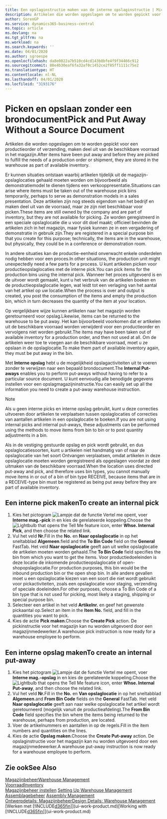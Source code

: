 ```yaml
---
title: Een opslaginstructie maken van de interne opslaginstructie | Microsoft Docs
description: Artikelen die worden opgeslagen om te worden gepickt voor een productieorder of verzending, maken deel uit van de beschikbare voorraad in het magazijn.
author: SorenGP
ms.service: dynamics365-business-central
ms.topic: article
ms.devlang: na
ms.tgt_pltfrm: na
ms.workload: na
ms.search.keywords: ''
ms.date: 04/01/2020
ms.author: sgroespe
ms.openlocfilehash: da8e0022a7b510cd4cd143b8bfe4f9f34466c912
ms.sourcegitcommit: 88e4b30eaf6fa32af0c1452ce2f85ff1111c75e2
ms.translationtype: HT
ms.contentlocale: nl-NL
ms.lasthandoff: 04/01/2020
ms.locfileid: "3193176"
---
```

# <a name="pick-and-put-away-without-a-source-document"></a><span data-ttu-id="af5a3-103">Picken en opslaan zonder een brondocument</span><span class="sxs-lookup"><span data-stu-id="af5a3-103">Pick and Put Away Without a Source Document</span></span>
<span data-ttu-id="af5a3-104">Artikelen die worden opgeslagen om te worden gepickt voor een productieorder of verzending, maken deel uit van de beschikbare voorraad in het magazijn.</span><span class="sxs-lookup"><span data-stu-id="af5a3-104">After items have been put away and before they are picked to fulfill the needs of a production order or shipment, they are stored in the warehouse as part of available inventory.</span></span>  

<span data-ttu-id="af5a3-105">Er kunnen situaties ontstaan waarbij artikelen tijdelijk uit de magazijn-opslaglocaties gehaald moeten worden om bijvoorbeeld als demonstratiemodel te dienen tijdens een verkooppresentatie.</span><span class="sxs-lookup"><span data-stu-id="af5a3-105">Situations can arise where items must be taken out of the warehouse pick bins temporarily, perhaps to serve as demonstration models in a sales presentation.</span></span> <span data-ttu-id="af5a3-106">Deze artikelen zijn nog steeds eigendom van het bedrijf en maken deel uit van de voorraad, maar ze zijn niet beschikbaar voor picken.</span><span class="sxs-lookup"><span data-stu-id="af5a3-106">These items are still owned by the company and are part of inventory, but they are not available for picking.</span></span> <span data-ttu-id="af5a3-107">Ze worden geregistreerd in een speciale opslaglocatie die u voor dit doel maakt; officieel bevinden de artikelen zich in het magazijn, maar fysiek kunnen ze in een vergadering of demonstratie in gebruik zijn.</span><span class="sxs-lookup"><span data-stu-id="af5a3-107">They are registered in a special purpose bin that you create for this purpose; technically, the items are in the warehouse, but physically, they could be in a conference or demonstration room.</span></span>  

<span data-ttu-id="af5a3-108">In andere situaties kan de productie-eenheid onverwacht enkele onderdelen nodig hebben voor een proces.</span><span class="sxs-lookup"><span data-stu-id="af5a3-108">In other situations, the production unit might unexpectedly need a few parts for a process.</span></span> <span data-ttu-id="af5a3-109">U kunt artikelen picken voor productieopslaglocaties met de interne pick.</span><span class="sxs-lookup"><span data-stu-id="af5a3-109">You can pick items for the production bins using the internal pick.</span></span> <span data-ttu-id="af5a3-110">Wanneer het proces uitgevoerd is en de uitvoer wordt gemaakt, kunt u het verbruik van de artikelen boeken en de productieopslaglocatie legen, wat leidt tot een verlaging van het aantal van het artikel op uw locatie.</span><span class="sxs-lookup"><span data-stu-id="af5a3-110">When the process is over and output is created, you post the consumption of the items and empty the production bin, which in turn decreases the quantity of the item at your location.</span></span>  

<span data-ttu-id="af5a3-111">Op vergelijkbare wijze kunnen artikelen naar het magazijn worden geretourneerd voor opslag.</span><span class="sxs-lookup"><span data-stu-id="af5a3-111">Likewise, items can be returned to the warehouse to be put away.</span></span> <span data-ttu-id="af5a3-112">Het kan bijvoorbeeld voorkomen dat er artikelen uit de beschikbare voorraad worden verwijderd voor een productieorder en vervolgens niet worden gebruikt.</span><span class="sxs-lookup"><span data-stu-id="af5a3-112">The items may have been taken out of available inventory for a production order, and then not used at all.</span></span> <span data-ttu-id="af5a3-113">Om de artikelen weer toe te voegen aan de beschikbare voorraad, moet u ze opslaan in de opslaglocatie.</span><span class="sxs-lookup"><span data-stu-id="af5a3-113">To make them part of available inventory again, they must be put away in the bin.</span></span>  

<span data-ttu-id="af5a3-114">Met **Interne opslag** hebt u de mogelijkheid opslagactiviteiten uit te voeren zonder te verwijzen naar een bepaald brondocument.</span><span class="sxs-lookup"><span data-stu-id="af5a3-114">The **Internal Put-aways** enables you to perform put-aways without having to refer to a particular source document.</span></span> <span data-ttu-id="af5a3-115">U kunt eenvoudig alle benodigde gegevens instellen voor een opslagmagazijninstructie.</span><span class="sxs-lookup"><span data-stu-id="af5a3-115">You can easily set up all the information you need to create a put-away warehouse instruction.</span></span>  

> [!NOTE]  
>  <span data-ttu-id="af5a3-116">Als u geen interne picks en interne opslag gebruikt, kunt u deze correcties uitvoeren door artikelen te verplaatsen tussen opslaglocaties of correcties van aantallen artikelen in een opslaglocatie te boeken.</span><span class="sxs-lookup"><span data-stu-id="af5a3-116">If you are not using internal picks and internal put-aways, these adjustments can be performed using the methods to move items from bin to bin or to post quantity adjustments in a bin.</span></span>  
>   
>  <span data-ttu-id="af5a3-117">Als in de vestiging gestuurde opslag en pick wordt gebruikt, en dus opslaglocatiesoorten, kunt u artikelen niet handmatig van of naar de opslaglocatie van het soort Ontvangen verplaatsen, omdat artikelen in deze opslaglocatie moeten worden geregistreerd als opgeslagen voordat ze deel uitmaken van de beschikbare voorraad.</span><span class="sxs-lookup"><span data-stu-id="af5a3-117">When the location uses directed put-away and pick, and therefore uses bin types, you cannot manually move items in or out of a bin of bin type RECEIVE, because items that are in a RECEIVE-type bin must be registered as being put away before they are part of available inventory.</span></span>  

## <a name="to-create-an-internal-pick"></a><span data-ttu-id="af5a3-118">Een interne pick maken</span><span class="sxs-lookup"><span data-stu-id="af5a3-118">To create an internal pick</span></span>  
1.  <span data-ttu-id="af5a3-119">Kies het pictogram ![Lampje dat de functie Vertel me opent](media/ui-search/search_small.png "Vertel me wat u wilt doen"), voer **Interne mag.-pick** in en kies de gerelateerde koppeling.</span><span class="sxs-lookup"><span data-stu-id="af5a3-119">Choose the ![Lightbulb that opens the Tell Me feature](media/ui-search/search_small.png "Tell me what you want to do") icon, enter **Whse. Internal Pick**, and then choose the related link.</span></span>  
2.  <span data-ttu-id="af5a3-120">Vul het veld **Nr.**</span><span class="sxs-lookup"><span data-stu-id="af5a3-120">Fill in the **No.**</span></span> <span data-ttu-id="af5a3-121">en **Naar opslaglocatie** in op het sneltabblad **Algemeen**.</span><span class="sxs-lookup"><span data-stu-id="af5a3-121">field and the **To Bin Code** field on the **General** FastTab.</span></span> <span data-ttu-id="af5a3-122">Het veld **Naar opslaglocatie** geeft aan uit welke opslaglocatie de artikelen moeten worden gehaald.</span><span class="sxs-lookup"><span data-stu-id="af5a3-122">The **To Bin Code** field specifies the bin from which you want to get the items.</span></span> <span data-ttu-id="af5a3-123">Voor productiedoeleinden is deze locatie de inkomende productieopslaglocatie of open-shopopslaglocatie.</span><span class="sxs-lookup"><span data-stu-id="af5a3-123">For production purposes, this bin would be the inbound production bin or the open shop bin.</span></span> <span data-ttu-id="af5a3-124">In alle andere gevallen moet u een opslaglocatie kiezen van een soort die niet wordt gebruikt voor pickactiviteiten, zoals een opslaglocatie voor staging, verzending of speciale doeleinden.</span><span class="sxs-lookup"><span data-stu-id="af5a3-124">For other purposes, choose a To Bin Code of a bin type that is not used for picking, most likely a staging, shipping or special purpose bin.</span></span>  
3.  <span data-ttu-id="af5a3-125">Selecteer een artikel in het veld **Artikelnr.** en geef het gewenste pickaantal op.</span><span class="sxs-lookup"><span data-stu-id="af5a3-125">Select an item in the **Item No.** field, and fill in the quantities you want to pick.</span></span>  
4. <span data-ttu-id="af5a3-126">Kies de actie **Pick maken**.</span><span class="sxs-lookup"><span data-stu-id="af5a3-126">Choose the **Create Pick** action.</span></span> <span data-ttu-id="af5a3-127">De pickinstructie voor het magazijn kan nu worden uitgevoerd door een magazijnmedewerker.</span><span class="sxs-lookup"><span data-stu-id="af5a3-127">A warehouse pick instruction is now ready for a warehouse employee to perform.</span></span>  

## <a name="to-create-an-internal-put-away"></a><span data-ttu-id="af5a3-128">Een interne opslag maken</span><span class="sxs-lookup"><span data-stu-id="af5a3-128">To create an internal put-away</span></span>  
1.  <span data-ttu-id="af5a3-129">Kies het pictogram ![Lampje dat de functie Vertel me opent](media/ui-search/search_small.png "Vertel me wat u wilt doen"), voer **Interne mag.-opslag** in en kies de gerelateerde koppeling.</span><span class="sxs-lookup"><span data-stu-id="af5a3-129">Choose the ![Lightbulb that opens the Tell Me feature](media/ui-search/search_small.png "Tell me what you want to do") icon, enter **Whse. Internal Put-away**, and then choose the related link.</span></span>  
2.  <span data-ttu-id="af5a3-130">Vul het veld **Nr.**</span><span class="sxs-lookup"><span data-stu-id="af5a3-130">Fill in the **No.**</span></span> <span data-ttu-id="af5a3-131">en **Van opslaglocatie** in op het sneltabblad **Algemeen**.</span><span class="sxs-lookup"><span data-stu-id="af5a3-131">and **From Bin Code** fields on the **General** FastTab.</span></span> <span data-ttu-id="af5a3-132">Het veld **Naar opslaglocatie** geeft aan naar welke opslaglocatie het artikel wordt geretourneerd (mogelijk vanuit de productieafdeling).</span><span class="sxs-lookup"><span data-stu-id="af5a3-132">The **From Bin Code** field specifies the bin where the items being returned to the warehouse, perhaps from production, are located.</span></span>  
3.  <span data-ttu-id="af5a3-133">Voer de artikelnummers en aantallen in op de regels.</span><span class="sxs-lookup"><span data-stu-id="af5a3-133">Fill in the item numbers and quantities on the lines.</span></span>  
4.  <span data-ttu-id="af5a3-134">Kies de actie **Opslag maken**.</span><span class="sxs-lookup"><span data-stu-id="af5a3-134">Choose the **Create Put-away** action.</span></span> <span data-ttu-id="af5a3-135">De opslaginstructie voor het magazijn kan nu worden uitgevoerd door een magazijnmedewerker.</span><span class="sxs-lookup"><span data-stu-id="af5a3-135">A warehouse put-away instruction is now ready for a warehouse employee to perform.</span></span>  

## <a name="see-also"></a><span data-ttu-id="af5a3-136">Zie ook</span><span class="sxs-lookup"><span data-stu-id="af5a3-136">See Also</span></span>  
[<span data-ttu-id="af5a3-137">Magazijnbeheer</span><span class="sxs-lookup"><span data-stu-id="af5a3-137">Warehouse Management</span></span>](warehouse-manage-warehouse.md)  
[<span data-ttu-id="af5a3-138">Voorraad</span><span class="sxs-lookup"><span data-stu-id="af5a3-138">Inventory</span></span>](inventory-manage-inventory.md)  
<span data-ttu-id="af5a3-139">[Magazijnbeheer instellen](warehouse-setup-warehouse.md)   </span><span class="sxs-lookup"><span data-stu-id="af5a3-139">[Setting Up Warehouse Management](warehouse-setup-warehouse.md)   </span></span>  
<span data-ttu-id="af5a3-140">[Assemblagebeheer](assembly-assemble-items.md)  </span><span class="sxs-lookup"><span data-stu-id="af5a3-140">[Assembly Management](assembly-assemble-items.md)  </span></span>  
[<span data-ttu-id="af5a3-141">Ontwerpdetails: Magazijnbeheer</span><span class="sxs-lookup"><span data-stu-id="af5a3-141">Design Details: Warehouse Management</span></span>](design-details-warehouse-management.md)  
<span data-ttu-id="af5a3-142">[Werken met [!INCLUDE[d365fin](includes/d365fin_md.md)]](ui-work-product.md)</span><span class="sxs-lookup"><span data-stu-id="af5a3-142">[Working with [!INCLUDE[d365fin](includes/d365fin_md.md)]](ui-work-product.md)</span></span>
